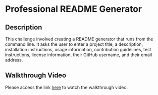 # Professional README Generator

## Description
This challenge involved creating a README generator that runs from the command line. It asks the user to enter a project title, a description, installation instructions, usage information, contribution guidelines, test instructions, license information, their GitHub username, and their email address.

## Walkthrough Video
Please access the link [here](https://drive.google.com/file/d/19Q7X8WN13KYd9gDABcoO6dBAaoYAkXn7/view) to watch the walkthrough video.